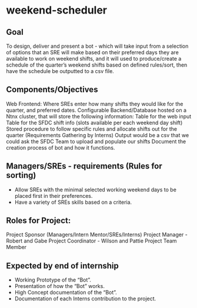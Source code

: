 # weekend-scheduler

## Goal
To design, deliver and present a bot - which will take input from a selection of options that an SRE will make based on their preferred days they are available to work on weekend shifts, and it will used to produce/create a schedule of the quarter’s weekend shifts based on defined rules/sort, then have the schedule be outputted to a csv file.


## Components/Objectives
Web Frontend: Where SREs enter how many shifts they would like for the quarter, and preferred dates.
Configurable Backend/Database hosted on a Ntnx cluster, that will store the following information: 
Table for the web input
Table for the SFDC shift info (slots available per each weekend day shift)
Stored procedure to follow specific rules and allocate shifts out for the quarter (Requirements Gathering by Interns)
Output would be a csv that we could ask the SFDC Team to upload and populate our shifts
Document the creation process of bot and how it functions.

## Managers/SREs - requirements (Rules for sorting)
- Allow SREs with the minimal selected working weekend days to be placed first in their preferences.
- Have a variety of SREs skills based on a criteria.

## Roles for Project:
Project Sponsor (Managers/Intern Mentor/SREs/Interns)
Project Manager - Robert and Gabe
Project Coordinator  - Wilson and Pattie
Project Team Member 

## Expected by end of internship
- Working Prototype of the “Bot”.
- Presentation of how the “Bot” works.
- High Concept documentation of the “Bot”.
- Documentation of each Interns contribution to the project.

